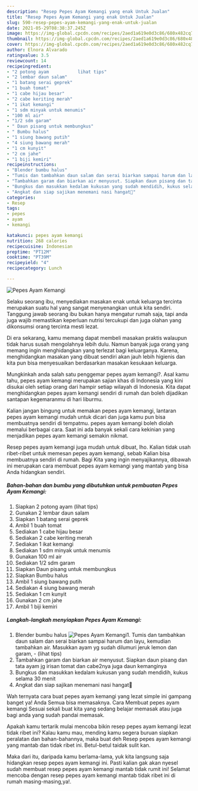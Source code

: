 ```yaml
---
description: "Resep Pepes Ayam Kemangi yang enak Untuk Jualan"
title: "Resep Pepes Ayam Kemangi yang enak Untuk Jualan"
slug: 590-resep-pepes-ayam-kemangi-yang-enak-untuk-jualan
date: 2021-05-29T08:38:37.245Z
image: https://img-global.cpcdn.com/recipes/2aed1a619e0d3c86/680x482cq70/pepes-ayam-kemangi-foto-resep-utama.jpg
thumbnail: https://img-global.cpcdn.com/recipes/2aed1a619e0d3c86/680x482cq70/pepes-ayam-kemangi-foto-resep-utama.jpg
cover: https://img-global.cpcdn.com/recipes/2aed1a619e0d3c86/680x482cq70/pepes-ayam-kemangi-foto-resep-utama.jpg
author: Elnora Alvarado
ratingvalue: 3.5
reviewcount: 14
recipeingredient:
- "2 potong ayam           lihat tips"
- "2 lembar daun salam"
- "1 batang serai geprek"
- "1 buah tomat"
- "1 cabe hijau besar"
- "2 cabe keriting merah"
- "1 ikat kemangi"
- "1 sdm minyak untuk menumis"
- "100 ml air"
- "1/2 sdm garam"
- " Daun pisang untuk membungkus"
- " Bumbu halus"
- "1 siung bawang putih"
- "4 siung bawang merah"
- "1 cm kunyit"
- "2 cm jahe"
- "1 biji kemiri"
recipeinstructions:
- "Blender bumbu halus"
- "Tumis dan tambahkan daun salam dan serai biarkan sampai harum dan layu, kemudian tambahkan air. Masukkan ayam yg sudah dilumuri jeruk lemon dan garam,           (lihat tips)"
- "Tambahkan garam dan biarkan air menyusut. Siapkan daun pisang dan tata ayam jg irisan tomat dan cabe2nya juga daun kemanginya"
- "Bungkus dan masukkan kedalam kukusan yang sudah mendidih, kukus selama 30 menit"
- "Angkat dan siap sajikan menemani nasi hangat🤤"
categories:
- Resep
tags:
- pepes
- ayam
- kemangi

katakunci: pepes ayam kemangi 
nutrition: 268 calories
recipecuisine: Indonesian
preptime: "PT12M"
cooktime: "PT39M"
recipeyield: "4"
recipecategory: Lunch

---
```



![Pepes Ayam Kemangi](https://img-global.cpcdn.com/recipes/2aed1a619e0d3c86/680x482cq70/pepes-ayam-kemangi-foto-resep-utama.jpg)

Selaku seorang ibu, menyediakan masakan enak untuk keluarga tercinta merupakan suatu hal yang sangat menyenangkan untuk kita sendiri. Tanggung jawab seorang ibu bukan hanya mengatur rumah saja, tapi anda juga wajib memastikan keperluan nutrisi tercukupi dan juga olahan yang dikonsumsi orang tercinta mesti lezat.

Di era  sekarang, kamu memang dapat membeli masakan praktis walaupun tidak harus susah mengolahnya lebih dulu. Namun banyak juga orang yang memang ingin menghidangkan yang terlezat bagi keluarganya. Karena, menghidangkan masakan yang dibuat sendiri akan jauh lebih higienis dan kita pun bisa menyesuaikan berdasarkan masakan kesukaan keluarga. 



Mungkinkah anda salah satu penggemar pepes ayam kemangi?. Asal kamu tahu, pepes ayam kemangi merupakan sajian khas di Indonesia yang kini disukai oleh setiap orang dari hampir setiap wilayah di Indonesia. Kita dapat menghidangkan pepes ayam kemangi sendiri di rumah dan boleh dijadikan santapan kegemaranmu di hari liburmu.

Kalian jangan bingung untuk memakan pepes ayam kemangi, lantaran pepes ayam kemangi mudah untuk dicari dan juga kamu pun bisa membuatnya sendiri di tempatmu. pepes ayam kemangi boleh diolah memalui berbagai cara. Saat ini ada banyak sekali cara kekinian yang menjadikan pepes ayam kemangi semakin nikmat.

Resep pepes ayam kemangi juga mudah untuk dibuat, lho. Kalian tidak usah ribet-ribet untuk memesan pepes ayam kemangi, sebab Kalian bisa membuatnya sendiri di rumah. Bagi Kita yang ingin menyajikannya, dibawah ini merupakan cara membuat pepes ayam kemangi yang mantab yang bisa Anda hidangkan sendiri.

<!--inarticleads1-->

##### Bahan-bahan dan bumbu yang dibutuhkan untuk pembuatan Pepes Ayam Kemangi:

1. Siapkan 2 potong ayam           (lihat tips)
1. Gunakan 2 lembar daun salam
1. Siapkan 1 batang serai geprek
1. Ambil 1 buah tomat
1. Sediakan 1 cabe hijau besar
1. Sediakan 2 cabe keriting merah
1. Sediakan 1 ikat kemangi
1. Sediakan 1 sdm minyak untuk menumis
1. Gunakan 100 ml air
1. Sediakan 1/2 sdm garam
1. Siapkan  Daun pisang untuk membungkus
1. Siapkan  Bumbu halus
1. Ambil 1 siung bawang putih
1. Sediakan 4 siung bawang merah
1. Sediakan 1 cm kunyit
1. Gunakan 2 cm jahe
1. Ambil 1 biji kemiri




<!--inarticleads2-->

##### Langkah-langkah menyiapkan Pepes Ayam Kemangi:

1. Blender bumbu halus
<img src="//assets-global.cpcdn.com/assets/icons/button_play-2c75c40dde080a61004c1f40b05d8f140eaff45d7e9e6481dc71c63d2e7c4909.png" alt="Pepes Ayam Kemangi">1. Tumis dan tambahkan daun salam dan serai biarkan sampai harum dan layu, kemudian tambahkan air. Masukkan ayam yg sudah dilumuri jeruk lemon dan garam, -           (lihat tips)
1. Tambahkan garam dan biarkan air menyusut. Siapkan daun pisang dan tata ayam jg irisan tomat dan cabe2nya juga daun kemanginya
1. Bungkus dan masukkan kedalam kukusan yang sudah mendidih, kukus selama 30 menit
1. Angkat dan siap sajikan menemani nasi hangat🤤




Wah ternyata cara buat pepes ayam kemangi yang lezat simple ini gampang banget ya! Anda Semua bisa memasaknya. Cara Membuat pepes ayam kemangi Sesuai sekali buat kita yang sedang belajar memasak atau juga bagi anda yang sudah pandai memasak.

Apakah kamu tertarik mulai mencoba bikin resep pepes ayam kemangi lezat tidak ribet ini? Kalau kamu mau, mending kamu segera buruan siapkan peralatan dan bahan-bahannya, maka buat deh Resep pepes ayam kemangi yang mantab dan tidak ribet ini. Betul-betul taidak sulit kan. 

Maka dari itu, daripada kamu berlama-lama, yuk kita langsung saja hidangkan resep pepes ayam kemangi ini. Pasti kalian gak akan nyesel sudah membuat resep pepes ayam kemangi mantab tidak rumit ini! Selamat mencoba dengan resep pepes ayam kemangi mantab tidak ribet ini di rumah masing-masing,ya!.

